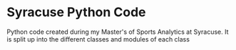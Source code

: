 # Syracuse Python Code
 Python code created during my Master's of Sports Analytics at Syracuse. It is split up into the different classes and modules of each class
